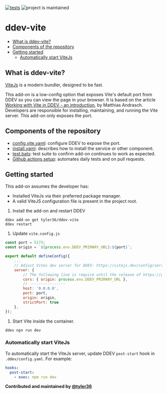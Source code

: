 [![tests](https://github.com/tyler36/ddev-vite/actions/workflows/tests.yml/badge.svg)](https://github.com/tyler36/ddev-vite/actions/workflows/tests.yml) ![project is maintained](https://img.shields.io/maintenance/yes/2026.svg)

# ddev-vite <!-- omit in toc -->

- [What is ddev-vite?](#what-is-ddev-vite)
- [Components of the repository](#components-of-the-repository)
- [Getting started](#getting-started)
  - [Automatically start ViteJs](#automatically-start-vitejs)

## What is ddev-vite?

[ViteJs](https://vitejs.dev/) is a modern bundler, designed to be fast.

This add-on is a low-config option that exposes Vite's default port from DDEV so you can view the page in your browser.
It is based on the article [Working with Vite in DDEV - an introduction](https://ddev.com/blog/working-with-vite-in-ddev/), by Matthias Andrasch.
Developers are responsible for installing, maintaining, and running the Vite server. This add-on only exposes the port.

## Components of the repository

- [config.vite.yaml](config.vite.yaml): configure DDEV to expose the port.
- [install.yaml](install.yaml): describes how to install the service or other component.
- [test.bats](tests/test.bats): test suite to confirm add-on continues to work as expected.
- [Github actions setup](.github/workflows/tests.yml): automates daily tests and on pull requests.

## Getting started

This add-on assumes the developer has:

- Installed ViteJs via their preferred package manager.
- A valid ViteJS configuration file is present in the project root.

1. Install the add-on and restart DDEV

```shell
ddev add-on get tyler36/ddev-vite
ddev restart
```

1. Update `vite.config.js`

```js
const port = 5173;
const origin = `${process.env.DDEV_PRIMARY_URL}:${port}`;

export default defineConfig({
    ...
    // Adjust Vites dev server for DDEV: https://vitejs.dev/config/server-options.html
    server: {
        // The following line is require until the release of https://github.com/vitejs/vite/pull/19241
        cors: { origin: process.env.DDEV_PRIMARY_URL },
        // ----------------
        host: '0.0.0.0',
        port: port,
        origin: origin,
        strictPort: true
    },
});
```

1. Start Vite inside the container.

```shell
ddev npn run dev
```

### Automatically start ViteJs

To automatically start the ViteJs server, update DDEV `post-start` hook in `.ddev/config.yaml`.
For example:

```yaml
hooks:
  post-start:
    - exec: npm run dev
```

**Contributed and maintained by [@tyler36](https://github.com/tyler36)**
